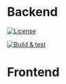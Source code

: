 # Backend
[![License](https://img.shields.io/badge/license-Apache%202.0-blue.svg)](LICENSE.txt)

[![Build & test](https://github.com/Devops-noah/Backend/actions/workflows/gradle-build.yml/badge.svg?branch=main)](https://github.com/Devops-noah/template-java-API/actions/workflows/gradle-build.yml)

# Frontend